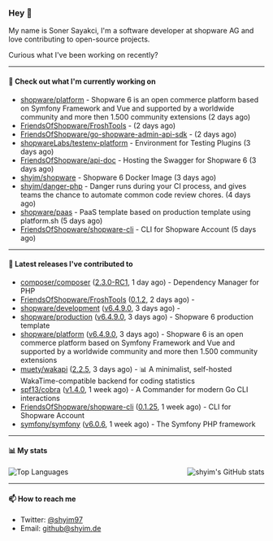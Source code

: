 ### Hey 👋

My name is Soner Sayakci, I'm a software developer at shopware AG and love contributing to open-source projects.

Curious what I've been working on recently?

---

#### 👷 Check out what I'm currently working on

- [shopware/platform](https://github.com/shopware/platform) - Shopware 6 is an open commerce platform based on Symfony Framework and Vue and supported by a worldwide community and more then 1.500 community extensions (2 days ago)
- [FriendsOfShopware/FroshTools](https://github.com/FriendsOfShopware/FroshTools) -  (2 days ago)
- [FriendsOfShopware/go-shopware-admin-api-sdk](https://github.com/FriendsOfShopware/go-shopware-admin-api-sdk) -  (2 days ago)
- [shopwareLabs/testenv-platform](https://github.com/shopwareLabs/testenv-platform) - Environment for Testing Plugins (3 days ago)
- [FriendsOfShopware/api-doc](https://github.com/FriendsOfShopware/api-doc) - Hosting the Swagger for Shopware 6 (3 days ago)
- [shyim/shopware](https://github.com/shyim/shopware) - Shopware 6 Docker Image (3 days ago)
- [shyim/danger-php](https://github.com/shyim/danger-php) - Danger runs during your CI process, and gives teams the chance to automate common code review chores. (4 days ago)
- [shopware/paas](https://github.com/shopware/paas) - PaaS template based on production template using platform.sh (5 days ago)
- [FriendsOfShopware/shopware-cli](https://github.com/FriendsOfShopware/shopware-cli) - CLI for Shopware Account (5 days ago)

---

#### 🔭 Latest releases I've contributed to

- [composer/composer](https://github.com/composer/composer) ([2.3.0-RC1](https://github.com/composer/composer/releases/tag/2.3.0-RC1), 1 day ago) - Dependency Manager for PHP
- [FriendsOfShopware/FroshTools](https://github.com/FriendsOfShopware/FroshTools) ([0.1.2](https://github.com/FriendsOfShopware/FroshTools/releases/tag/0.1.2), 2 days ago) - 
- [shopware/development](https://github.com/shopware/development) ([v6.4.9.0](https://github.com/shopware/development/releases/tag/v6.4.9.0), 3 days ago) - 
- [shopware/production](https://github.com/shopware/production) ([v6.4.9.0](https://github.com/shopware/production/releases/tag/v6.4.9.0), 3 days ago) - Shopware 6 production template
- [shopware/platform](https://github.com/shopware/platform) ([v6.4.9.0](https://github.com/shopware/platform/releases/tag/v6.4.9.0), 3 days ago) - Shopware 6 is an open commerce platform based on Symfony Framework and Vue and supported by a worldwide community and more then 1.500 community extensions
- [muety/wakapi](https://github.com/muety/wakapi) ([2.2.5](https://github.com/muety/wakapi/releases/tag/2.2.5), 3 days ago) - 📊 A minimalist, self-hosted WakaTime-compatible backend for coding statistics
- [spf13/cobra](https://github.com/spf13/cobra) ([v1.4.0](https://github.com/spf13/cobra/releases/tag/v1.4.0), 1 week ago) - A Commander for modern Go CLI interactions
- [FriendsOfShopware/shopware-cli](https://github.com/FriendsOfShopware/shopware-cli) ([0.1.25](https://github.com/FriendsOfShopware/shopware-cli/releases/tag/0.1.25), 1 week ago) - CLI for Shopware Account
- [symfony/symfony](https://github.com/symfony/symfony) ([v6.0.6](https://github.com/symfony/symfony/releases/tag/v6.0.6), 1 week ago) - The Symfony PHP framework

---

#### 📊 My stats

<img align="right" alt="shyim's GitHub stats" src="https://github-readme-stats.vercel.app/api?username=shyim&count_private=1&show_icons=true&" />

![Top Languages](https://github-readme-stats.vercel.app/api/top-langs/?username=shyim)

---

#### 📫 How to reach me

- Twitter: [@shyim97](https://twitter.com/shyim97)
- Email: [github@shyim.de](mailto://github@shyim.de)
